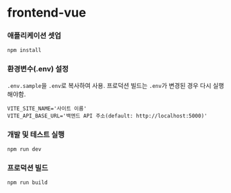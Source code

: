# frontend-vue

### 애플리케이션 셋업
```shell
npm install
```

### 환경변수(.env) 설정
`.env.sample`을 `.env`로 복사하여 사용.
프로덕션 빌드는 `.env`가 변경된 경우 다시 실행해야함.
```dotenv
VITE_SITE_NAME='사이트 이름'
VITE_API_BASE_URL='백엔드 API 주소(default: http://localhost:5000)'
```

### 개발 및 테스트 실행
```shell
npm run dev
```

### 프로덕션 빌드
```shell
npm run build
```